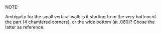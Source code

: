 NOTE:

Ambiguity for the small vertical wall: is it starting from the very bottom of the part (4 chamfered corners), or the wide bottom (at .080)? Chose the latter as reference. 